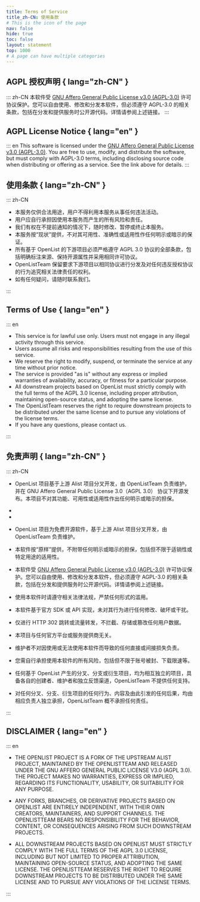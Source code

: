 ```yaml
---
title: Terms of Service
title_zh-CN: 使用条款
# This is the icon of the page
nav: false
hide: true
toc: false
layout: statement
top: 1000
# A page can have multiple categories
---
```


## AGPL 授权声明 { lang="zh-CN" }

::: zh-CN
本软件受 [GNU Affero General Public License v3.0 (AGPL-3.0)](https://www.gnu.org/licenses/agpl-3.0.html) 许可协议保护。您可以自由使用、修改和分发本软件，但必须遵守 AGPL-3.0 的相关条款，包括在分发和提供服务时公开源代码。详情请参阅上述链接。
:::

## AGPL License Notice { lang="en" }

::: en
This software is licensed under the [GNU Affero General Public License v3.0 (AGPL-3.0)](https://www.gnu.org/licenses/agpl-3.0.html). You are free to use, modify, and distribute the software, but must comply with AGPL-3.0 terms, including disclosing source code when distributing or offering as a service. See the link above for details.
:::

## 使用条款 { lang="zh-CN" }

::: zh-CN

- 本服务仅供合法用途，用户不得利用本服务从事任何违法活动。
- 用户应自行承担因使用本服务而产生的所有风险和责任。
- 我们有权在不提前通知的情况下，随时修改、暂停或终止本服务。
- 本服务按“现状”提供，不对其可用性、准确性或适用性作任何明示或暗示的保证。
- 所有基于 OpenList 的下游项目必须严格遵守 AGPL 3.0 协议的全部条款，包括明确标注来源、保持开源属性并采用相同许可协议。
- OpenListTeam 保留要求下游项目以相同协议进行分发及对任何违反授权协议的行为追究相关法律责任的权利。
- 如有任何疑问，请随时联系我们。

:::

## Terms of Use { lang="en" }

::: en

- This service is for lawful use only. Users must not engage in any illegal activity through this service.
- Users assume all risks and responsibilities resulting from the use of this service.
- We reserve the right to modify, suspend, or terminate the service at any time without prior notice.
- The service is provided "as is" without any express or implied warranties of availability, accuracy, or fitness for a particular purpose.
- All downstream projects based on OpenList must strictly comply with the full terms of the AGPL 3.0 license, including proper attribution, maintaining open-source status, and adopting the same license.
- The OpenListTeam reserves the right to require downstream projects to be distributed under the same license and to pursue any violations of the license terms.
- If you have any questions, please contact us.

:::

## 免责声明 { lang="zh-CN" }

::: zh-CN

- OpenList 项目基于上游 Alist 项目分叉开发，由 OpenListTeam 负责维护，并在 GNU Affero General Public License 3.0（AGPL 3.0） 协议下开源发布。本项目不对其功能、可用性或适用性作出任何明示或暗示的担保。

-

-

- OpenList 项目为免费开源软件，基于上游 Alist 项目分叉开发，由 OpenListTeam 负责维护。
- 本软件按“原样”提供，不附带任何明示或暗示的担保，包括但不限于适销性或特定用途的适用性。
- 本软件受 [GNU Affero General Public License v3.0 (AGPL-3.0)](https://www.gnu.org/licenses/agpl-3.0.html) 许可协议保护。您可以自由使用、修改和分发本软件，但必须遵守 AGPL-3.0 的相关条款，包括在分发和提供服务时公开源代码。详情请参阅上述链接。
- 使用本软件时请遵守相关法律法规，严禁任何形式的滥用。
- 本软件基于官方 SDK 或 API 实现，未对其行为进行任何修改、破坏或干扰。
- 仅进行 HTTP 302 跳转或流量转发，不拦截、存储或篡改任何用户数据。
- 本项目与任何官方平台或服务提供商无关。
- 维护者不对因使用或无法使用本软件而导致的任何直接或间接损失负责。
- 您需自行承担使用本软件的所有风险，包括但不限于账号被封、下载限速等。
- 任何基于 OpenList 产生的分叉、分支或衍生项目，均为相互独立的项目，具备各自的创建者、维护者和独立反馈渠道，OpenListTeam 不提供任何支持。
- 对任何分叉、分支、衍生项目的任何行为、内容及由此引发的任何后果，均由相应负责人独立承担，OpenListTeam 概不承担任何责任。

:::

## DISCLAIMER { lang="en" }

::: en

- THE OPENLIST PROJECT IS A FORK OF THE UPSTREAM ALIST PROJECT, MAINTAINED BY THE OPENLISTTEAM AND RELEASED UNDER THE GNU AFFERO GENERAL PUBLIC LICENSE V3.0 (AGPL 3.0). THE PROJECT MAKES NO WARRANTIES, EXPRESS OR IMPLIED, REGARDING ITS FUNCTIONALITY, USABILITY, OR SUITABILITY FOR ANY PURPOSE.

- ANY FORKS, BRANCHES, OR DERIVATIVE PROJECTS BASED ON OPENLIST ARE ENTIRELY INDEPENDENT, WITH THEIR OWN CREATORS, MAINTAINERS, AND SUPPORT CHANNELS. THE OPENLISTTEAM BEARS NO RESPONSIBILITY FOR THE BEHAVIOR, CONTENT, OR CONSEQUENCES ARISING FROM SUCH DOWNSTREAM PROJECTS.

- ALL DOWNSTREAM PROJECTS BASED ON OPENLIST MUST STRICTLY COMPLY WITH THE FULL TERMS OF THE AGPL 3.0 LICENSE, INCLUDING BUT NOT LIMITED TO PROPER ATTRIBUTION, MAINTAINING OPEN-SOURCE STATUS, AND ADOPTING THE SAME LICENSE. THE OPENLISTTEAM RESERVES THE RIGHT TO REQUIRE DOWNSTREAM PROJECTS TO BE DISTRIBUTED UNDER THE SAME LICENSE AND TO PURSUE ANY VIOLATIONS OF THE LICENSE TERMS.

:::
